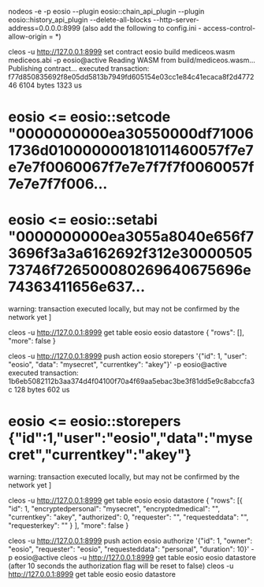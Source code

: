 nodeos -e -p eosio --plugin eosio::chain_api_plugin --plugin eosio::history_api_plugin --delete-all-blocks --http-server-address=0.0.0.0:8999
(also add the following to config.ini - access-control-allow-origin = *)


cleos -u http://127.0.0.1:8999 set contract eosio build mediceos.wasm mediceos.abi -p eosio@active
Reading WASM from build/mediceos.wasm...
Publishing contract...
executed transaction: f77d850835692f8e05dd5813b7949fd605154e03cc1e84c41ecaca8f2d477246  6104 bytes  1323 us
#         eosio <= eosio::setcode               "0000000000ea30550000df710061736d010000000181011460057f7e7e7e7f0060067f7e7e7f7f7f0060057f7e7e7f7f006...
#         eosio <= eosio::setabi                "0000000000ea3055a8040e656f73696f3a3a6162692f312e3000050573746f726500080269640675696e74363411656e637...
warning: transaction executed locally, but may not be confirmed by the network yet    ]

cleos -u http://127.0.0.1:8999 get table eosio eosio datastore
{
  "rows": [],
  "more": false
}

cleos -u http://127.0.0.1:8999 push action eosio storepers '{"id": 1, "user": "eosio", "data": "mysecret", "currentkey": "akey"}' -p eosio@active
executed transaction: 1b6eb5082112b3aa374d4f04100f70a4f69aa5ebac3be3f81dd5e9c8abccfa3c  128 bytes  602 us
#         eosio <= eosio::storepers             {"id":1,"user":"eosio","data":"mysecret","currentkey":"akey"}
warning: transaction executed locally, but may not be confirmed by the network yet    ]

cleos -u http://127.0.0.1:8999 get table eosio eosio datastore
{
  "rows": [{
      "id": 1,
      "encryptedpersonal": "mysecret",
      "encryptedmedical": "",
      "currentkey": "akey",
      "authorized": 0,
      "requester": "",
      "requesteddata": "",
      "requesterkey": ""
    }
  ],
  "more": false
}


cleos -u http://127.0.0.1:8999 push action eosio authorize '{"id": 1, "owner": "eosio", "requester": "eosio", "requesteddata": "personal", "duration": 10}' -p eosio@active
cleos -u http://127.0.0.1:8999 get table eosio eosio datastore
(after 10 seconds the authorization flag will be reset to false)
cleos -u http://127.0.0.1:8999 get table eosio eosio datastore